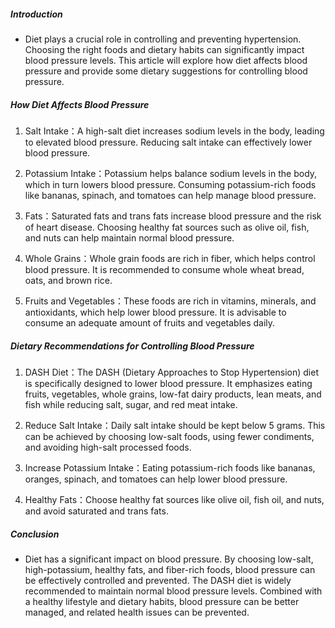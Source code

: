 ##### Introduction
* Diet plays a crucial role in controlling and preventing hypertension. Choosing the right foods and dietary habits can significantly impact blood pressure levels. This article will explore how diet affects blood pressure and provide some dietary suggestions for controlling blood pressure.

##### How Diet Affects Blood Pressure
1. Salt Intake：A high-salt diet increases sodium levels in the body, leading to elevated blood pressure. Reducing salt intake can effectively lower blood pressure.

2. Potassium Intake：Potassium helps balance sodium levels in the body, which in turn lowers blood pressure. Consuming potassium-rich foods like bananas, spinach, and tomatoes can help manage blood pressure.

3. Fats：Saturated fats and trans fats increase blood pressure and the risk of heart disease. Choosing healthy fat sources such as olive oil, fish, and nuts can help maintain normal blood pressure.

4. Whole Grains：Whole grain foods are rich in fiber, which helps control blood pressure. It is recommended to consume whole wheat bread, oats, and brown rice.

4. Fruits and Vegetables：These foods are rich in vitamins, minerals, and antioxidants, which help lower blood pressure. It is advisable to consume an adequate amount of fruits and vegetables daily.

##### Dietary Recommendations for Controlling Blood Pressure
1. DASH Diet：The DASH (Dietary Approaches to Stop Hypertension) diet is specifically designed to lower blood pressure. It emphasizes eating fruits, vegetables, whole grains, low-fat dairy products, lean meats, and fish while reducing salt, sugar, and red meat intake.

2. Reduce Salt Intake：Daily salt intake should be kept below 5 grams. This can be achieved by choosing low-salt foods, using fewer condiments, and avoiding high-salt processed foods.

3. Increase Potassium Intake：Eating potassium-rich foods like bananas, oranges, spinach, and tomatoes can help lower blood pressure.

4. Healthy Fats：Choose healthy fat sources like olive oil, fish oil, and nuts, and avoid saturated and trans fats.

##### Conclusion
* Diet has a significant impact on blood pressure. By choosing low-salt, high-potassium, healthy fats, and fiber-rich foods, blood pressure can be effectively controlled and prevented. The DASH diet is widely recommended to maintain normal blood pressure levels. Combined with a healthy lifestyle and dietary habits, blood pressure can be better managed, and related health issues can be prevented.